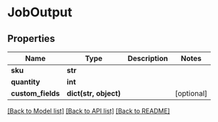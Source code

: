 # JobOutput

## Properties
Name | Type | Description | Notes
------------ | ------------- | ------------- | -------------
**sku** | **str** |  | 
**quantity** | **int** |  | 
**custom_fields** | **dict(str, object)** |  | [optional] 

[[Back to Model list]](../README.md#documentation-for-models) [[Back to API list]](../README.md#documentation-for-api-endpoints) [[Back to README]](../README.md)


